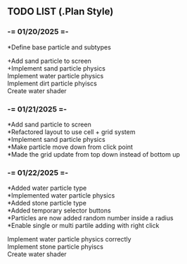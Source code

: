 ## TODO LIST (.Plan Style)

### -= 01/20/2025 =-

*Define base particle and subtypes  

+Add sand particle to screen  
+Implement sand particle physics  
Implement water particle physics  
Implement dirt particle phyiscs  
Create water shader  

### -= 01/21/2025 =-

*Add sand particle to screen  
*Refactored layout to use cell + grid system  
*Implement sand particle physics  
*Make particle move down from click point  
*Made the grid update from top down instead of bottom up  

### -= 01/22/2025 =-

*Added water particle type  
*Implemented water particle physics  
*Added stone particle type  
*Added temporary selector buttons  
*Particles are now added random number inside a radius  
*Enable single or multi partile adding with right click  



Implement water particle physics correctly  
Implement stone particle phyiscs  
Create water shader  



